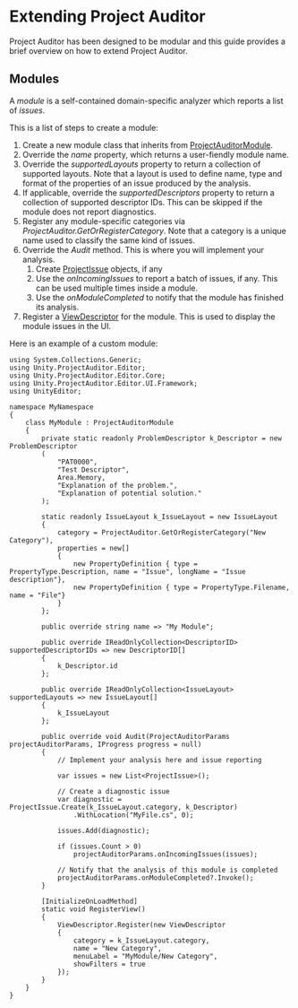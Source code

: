 <a name="UsingProjectAuditor"></a>
# Extending Project Auditor
Project Auditor has been designed to be modular and this guide provides a brief overview on how to extend Project Auditor.

## Modules
A *module* is a self-contained domain-specific analyzer which reports a list of *issues*.

This is a list of steps to create a module:
1. Create a new module class that inherits from [ProjectAuditorModule](../Editor/Core/ProjectAuditorModule.cs).
2. Override the *name* property, which returns a user-fiendly module name.
3. Override the *supportedLayouts* property to return a collection of supported layouts. Note that a layout is used to define name, type and format of the properties of an issue produced by the analysis.
4. If applicable, override the *supportedDescriptors* property to return a collection of supported descriptor IDs. This can be skipped if the module does not report diagnostics.
5. Register any module-specific categories via *ProjectAuditor.GetOrRegisterCategory*. Note that a category is a unique name used to classify the same kind of issues. 
6. Override the *Audit* method. This is where you will implement your analysis.
   1. Create [ProjectIssue](../Editor/ProjectIssue.cs) objects, if any
   2. Use the *onIncomingIssues* to report a batch of issues, if any. This can be used multiple times inside a module.
   3. Use the *onModuleCompleted* to notify that the module has finished its analysis.
6. Register a [ViewDescriptor](../Editor/UI/Framework/ViewDescriptor.cs) for the module. This is used to display the module issues in the UI.

Here is an example of a custom module:
```
using System.Collections.Generic;
using Unity.ProjectAuditor.Editor;
using Unity.ProjectAuditor.Editor.Core;
using Unity.ProjectAuditor.Editor.UI.Framework;
using UnityEditor;

namespace MyNamespace
{
    class MyModule : ProjectAuditorModule
    {
        private static readonly ProblemDescriptor k_Descriptor = new ProblemDescriptor
        (
            "PAT0000",
            "Test Descriptor",
            Area.Memory,
            "Explanation of the problem.",
            "Explanation of potential solution."
        );

        static readonly IssueLayout k_IssueLayout = new IssueLayout
        {
            category = ProjectAuditor.GetOrRegisterCategory("New Category"),
            properties = new[]
            {
                new PropertyDefinition { type = PropertyType.Description, name = "Issue", longName = "Issue description"},
                new PropertyDefinition { type = PropertyType.Filename, name = "File"}
            }
        };

        public override string name => "My Module";

        public override IReadOnlyCollection<DescriptorID> supportedDescriptorIDs => new DescriptorID[]
        {
            k_Descriptor.id
        };

        public override IReadOnlyCollection<IssueLayout> supportedLayouts => new IssueLayout[]
        {
            k_IssueLayout
        };

        public override void Audit(ProjectAuditorParams projectAuditorParams, IProgress progress = null)
        {
            // Implement your analysis here and issue reporting

            var issues = new List<ProjectIssue>();

            // Create a diagnostic issue
            var diagnostic = ProjectIssue.Create(k_IssueLayout.category, k_Descriptor)
                .WithLocation("MyFile.cs", 0);

            issues.Add(diagnostic);

            if (issues.Count > 0)
                projectAuditorParams.onIncomingIssues(issues);

            // Notify that the analysis of this module is completed
            projectAuditorParams.onModuleCompleted?.Invoke();
        }

        [InitializeOnLoadMethod]
        static void RegisterView()
        {
            ViewDescriptor.Register(new ViewDescriptor
            {
                category = k_IssueLayout.category,
                name = "New Category",
                menuLabel = "MyModule/New Category",
                showFilters = true
            });
        }
    }
}
```
